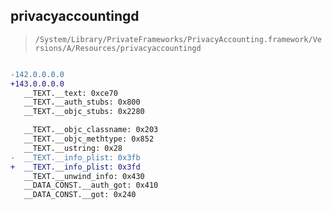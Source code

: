 ## privacyaccountingd

> `/System/Library/PrivateFrameworks/PrivacyAccounting.framework/Versions/A/Resources/privacyaccountingd`

```diff

-142.0.0.0.0
+143.0.0.0.0
   __TEXT.__text: 0xce70
   __TEXT.__auth_stubs: 0x800
   __TEXT.__objc_stubs: 0x2280

   __TEXT.__objc_classname: 0x203
   __TEXT.__objc_methtype: 0x852
   __TEXT.__ustring: 0x28
-  __TEXT.__info_plist: 0x3fb
+  __TEXT.__info_plist: 0x3fd
   __TEXT.__unwind_info: 0x430
   __DATA_CONST.__auth_got: 0x410
   __DATA_CONST.__got: 0x240

```
